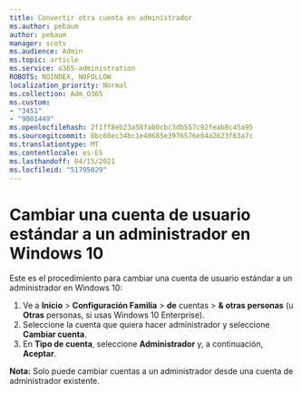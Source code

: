 ```yaml
---
title: Convertir otra cuenta en administrador
ms.author: pebaum
author: pebaum
manager: scotv
ms.audience: Admin
ms.topic: article
ms.service: o365-administration
ROBOTS: NOINDEX, NOFOLLOW
localization_priority: Normal
ms.collection: Adm_O365
ms.custom:
- "3451"
- "9001449"
ms.openlocfilehash: 2f1ff8eb23a58fab0cbc3db557c92feab8c45a95
ms.sourcegitcommit: 8bc60ec34bc1e40685e3976576e04a2623f63a7c
ms.translationtype: MT
ms.contentlocale: es-ES
ms.lasthandoff: 04/15/2021
ms.locfileid: "51795029"
---
```

# <a name="change-a-standard-user-account-to-an-administrator-in-windows-10"></a>Cambiar una cuenta de usuario estándar a un administrador en Windows 10

Este es el procedimiento para cambiar una cuenta de usuario estándar a un administrador en Windows 10:

1. Ve a **Inicio**  >  **Configuración Familia**  >  **de** cuentas  >  **& otras personas** (u **Otras** personas, si usas Windows 10 Enterprise).
2. Seleccione la cuenta que quiera hacer administrador y seleccione **Cambiar cuenta**.
3. En **Tipo de cuenta**, seleccione **Administrador** y, a continuación, **Aceptar**.

**Nota:** Solo puede cambiar cuentas a un administrador desde una cuenta de administrador existente.